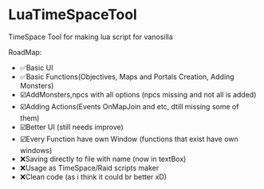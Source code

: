 # LuaTimeSpaceTool
TimeSpace Tool for making lua script for vanosilla

RoadMap:

- ✅Basic UI
- ✅Basic Functions(Objectives, Maps and Portals Creation, Adding Monsters)
- ☑️AddMonsters,npcs with all options (npcs missing and not all is added)
- ☑️Adding Actions(Events OnMapJoin and etc, dtill missing some of them)
- ☑️Better UI (still needs improve)
- ☑️Every Function have own Window (functions that exist have own windows)
- ❌Saving directly to file with name (now in textBox)
- ❌Usage as TimeSpace/Raid scripts maker 
- ❌Clean code (as i think it could br better xD)
